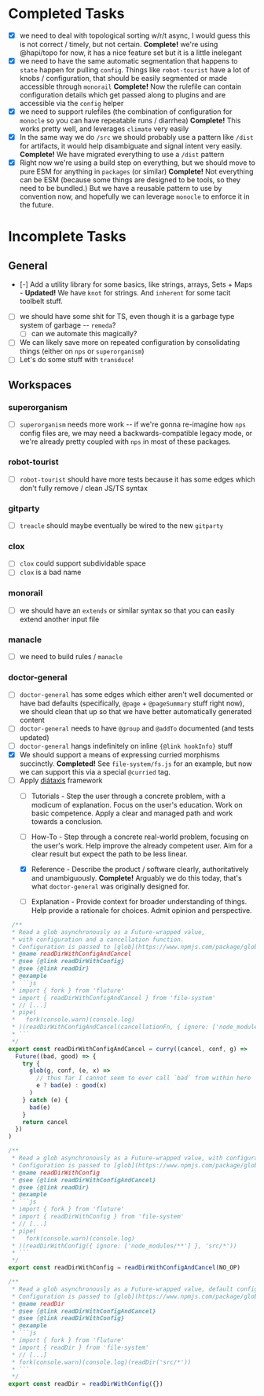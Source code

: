 # Completed Tasks

 - [x] we need to deal with topological sorting w/r/t async, I would guess this is not correct / timely, but not certain. **Complete!** we're using @hapi/topo for now, it has a nice feature set but it is a little inelegant
 - [x] we need to have the same automatic segmentation that happens to `state` happen for pulling `config`. Things like `robot-tourist` have a lot of knobs / configuration, that should be easily segmented or made accessible through `monorail` **Complete!** Now the rulefile can contain configuration details which get passed along to plugins and are accessible via the `config` helper
 - [x] we need to support rulefiles (the combination of configuration for `monocle` so you can have repeatable runs / diarrhea) **Complete!** This works pretty well, and leverages `climate` very easily
 - [x] In the same way we do `/src` we should probably use a pattern like `/dist` for artifacts, it would help disambiguate and signal intent very easily. **Complete!** We have migrated everything to use a `/dist` pattern
 - [x] Right now we're using a build step on everything, but we should move to pure ESM for anything in `packages` (or similar) **Complete!** Not everything can be ESM (because some things are designed to be tools, so they need to be bundled.) But we have a reusable pattern to use by convention now, and hopefully we can leverage `monocle` to enforce it in the future.

# Incomplete Tasks

## General

 - [-] Add a utility library for some basics, like strings, arrays, Sets + Maps - **Updated!** We have `knot` for strings. And `inherent` for some tacit toolbelt stuff.
 - [ ] we should have some shit for TS, even though it is a garbage type system of garbage -- `remeda`?
   - [ ] can we automate this magically?
 - [ ] We can likely save more on repeated configuration by consolidating things (either on `nps` or `superorganism`)
 - [ ] Let's do some stuff with `transduce`!

## Workspaces

### superorganism

 - [ ] `superorganism` needs more work -- if we're gonna re-imagine how `nps` config files are, we may need a backwards-compatible legacy mode, or we're already pretty coupled with `nps` in most of these packages.

### robot-tourist

 - [ ] `robot-tourist` should have more tests because it has some edges which don't fully remove / clean JS/TS syntax

### gitparty

 - [ ] `treacle` should maybe eventually be wired to the new `gitparty`

### clox

 - [ ] `clox` could support subdividable space
 - [ ] `clox` is a bad name

### monorail

 - [ ] we should have an `extends` or similar syntax so that you can easily extend another input file

### manacle

 - [ ] we need to build rules / `manacle`

### doctor-general

 - [ ] `doctor-general` has some edges which either aren't well documented or have bad defaults (specifically, `@page` + `@pageSummary` stuff right now), we should clean that up so that we have better automatically generated content
 - [ ] `doctor-general` needs to have `@group` and `@addTo` documented (and tests updated)
 - [ ] `doctor-general` hangs indefinitely on inline `{@link hookInfo}` stuff
 - [x] We should support a means of expressing curried morphisms succinctly. **Completed!** See `file-system/fs.js` for an example, but now we can support this via a special `@curried` tag.
 - [ ] Apply [diátaxis](https://diataxis.fr/) framework
   - [ ] Tutorials - Step the user through a concrete problem, with a modicum of explanation. Focus on the user's education. Work on basic competence. Apply a clear and managed path and work towards a conclusion.
   - [ ] How-To - Step through a concrete real-world problem, focusing on the user's work. Help improve the already competent user. Aim for a clear result but expect the path to be less linear.
   - [x] Reference - Describe the product / software clearly, authoritatively and unambiguously. **Complete!** Arguably we do this today, that's what `doctor-general` was originally designed for.
   - [ ] Explanation - Provide context for broader understanding of things. Help provide a rationale for choices. Admit opinion and perspective.


```js
 /**
 * Read a glob asynchronously as a Future-wrapped value,
 * with configuration and a cancellation function.
 * Configuration is passed to [glob](https://www.npmjs.com/package/glob)
 * @name readDirWithConfigAndCancel
 * @see {@link readDirWithConfig}
 * @see {@link readDir}
 * @example
 * ```js
 * import { fork } from 'fluture'
 * import { readDirWithConfigAndCancel } from 'file-system'
 * // [...]
 * pipe(
 *   fork(console.warn)(console.log)
 * )(readDirWithConfigAndCancel(cancellationFn, { ignore: ['node_modules/**'] }, 'src/*'))
 * ```
 */
export const readDirWithConfigAndCancel = curry((cancel, conf, g) =>
  Future((bad, good) => {
    try {
      glob(g, conf, (e, x) =>
        // thus far I cannot seem to ever call `bad` from within here
        e ? bad(e) : good(x)
      )
    } catch (e) {
      bad(e)
    }
    return cancel
  })
)

/**
 * Read a glob asynchronously as a Future-wrapped value, with configuration.
 * Configuration is passed to [glob](https://www.npmjs.com/package/glob)
 * @name readDirWithConfig
 * @see {@link readDirWithConfigAndCancel}
 * @see {@link readDir}
 * @example
 * ```js
 * import { fork } from 'fluture'
 * import { readDirWithConfig } from 'file-system'
 * // [...]
 * pipe(
 *   fork(console.warn)(console.log)
 * )(readDirWithConfig({ ignore: ['node_modules/**'] }, 'src/*'))
 * ```
 */
export const readDirWithConfig = readDirWithConfigAndCancel(NO_OP)

/**
 * Read a glob asynchronously as a Future-wrapped value, default config assumed.
 * Configuration is passed to [glob](https://www.npmjs.com/package/glob)
 * @name readDir
 * @see {@link readDirWithConfigAndCancel}
 * @see {@link readDirWithConfig}
 * @example
 * ```js
 * import { fork } from 'fluture'
 * import { readDir } from 'file-system'
 * // [...]
 * fork(console.warn)(console.log)(readDir('src/*'))
 * ```
 */
export const readDir = readDirWithConfig({})
```
